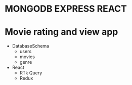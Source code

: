 # MONGODB EXPRESS REACT
# Movie rating and view app

- DatabaseSchema
   - users
   - movies
   - genre
- React 
   - RTk Query
   - Redux

